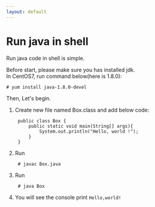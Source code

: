 ```yaml
---
layout: default
---
```







# Run java in shell

Run java code in shell is simple.

Before start, please make sure you has installed jdk.  
In CentOS7, run command below(here is 1.8.0):

    # yum install java-1.8.0-devel

Then, Let's begin.

1. Create new file named Box.class and add below code:
    
		public class Box {
			public static void main(String[] args){
				System.out.println("Hello, world !");
			}
		}
2. Run  

		# javac Box.java


		
3. Run  

		# java Box


4.  You will see the console print `Hello,world!`
